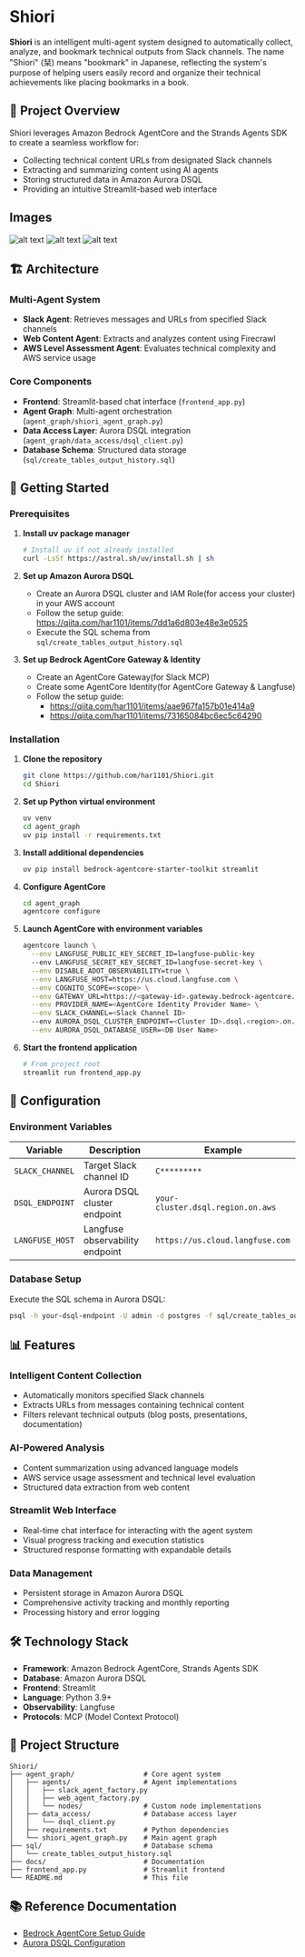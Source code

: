 # Shiori

**Shiori** is an intelligent multi-agent system designed to automatically collect, analyze, and bookmark technical outputs from Slack channels. The name "Shiori" (栞) means "bookmark" in Japanese, reflecting the system's purpose of helping users easily record and organize their technical achievements like placing bookmarks in a book.

## 🔖 Project Overview

Shiori leverages Amazon Bedrock AgentCore and the Strands Agents SDK to create a seamless workflow for:

- Collecting technical content URLs from designated Slack channels
- Extracting and summarizing content using AI agents
- Storing structured data in Amazon Aurora DSQL
- Providing an intuitive Streamlit-based web interface

## Images

![alt text](image-1.png)
![alt text](image-2.png)
![alt text](image-3.png)

## 🏗️ Architecture

### Multi-Agent System

- **Slack Agent**: Retrieves messages and URLs from specified Slack channels
- **Web Content Agent**: Extracts and analyzes content using Firecrawl
- **AWS Level Assessment Agent**: Evaluates technical complexity and AWS service usage

### Core Components

- **Frontend**: Streamlit-based chat interface (`frontend_app.py`)
- **Agent Graph**: Multi-agent orchestration (`agent_graph/shiori_agent_graph.py`)
- **Data Access Layer**: Aurora DSQL integration (`agent_graph/data_access/dsql_client.py`)
- **Database Schema**: Structured data storage (`sql/create_tables_output_history.sql`)

## 🚀 Getting Started

### Prerequisites

1. **Install uv package manager**

   ```bash
   # Install uv if not already installed
   curl -LsSf https://astral.sh/uv/install.sh | sh
   ```

2. **Set up Amazon Aurora DSQL**
   - Create an Aurora DSQL cluster and IAM Role(for access your cluster) in your AWS account
   - Follow the setup guide: https://qiita.com/har1101/items/7dd1a6d803e48e3e0525
   - Execute the SQL schema from `sql/create_tables_output_history.sql`

3. **Set up Bedrock AgentCore Gateway & Identity**
   - Create an AgentCore Gateway(for Slack MCP)
   - Create some AgentCore Identity(for AgentCore Gateway & Langfuse)
   - Follow the setup guide:
     - https://qiita.com/har1101/items/aae967fa157b01e414a9
     - https://qiita.com/har1101/items/73165084bc6ec5c64290

### Installation

1. **Clone the repository**

   ```bash
   git clone https://github.com/har1101/Shiori.git
   cd Shiori
   ```

2. **Set up Python virtual environment**

   ```bash
   uv venv
   cd agent_graph
   uv pip install -r requirements.txt
   ```

3. **Install additional dependencies**

   ```bash
   uv pip install bedrock-agentcore-starter-toolkit streamlit
   ```

4. **Configure AgentCore**

   ```bash
   cd agent_graph
   agentcore configure
   ```

5. **Launch AgentCore with environment variables**

   ```bash
   agentcore launch \
     --env LANGFUSE_PUBLIC_KEY_SECRET_ID=langfuse-public-key
     --env LANGFUSE_SECRET_KEY_SECRET_ID=langfuse-secret-key \
     --env DISABLE_ADOT_OBSERVABILITY=true \
     --env LANGFUSE_HOST=https://us.cloud.langfuse.com \
     --env COGNITO_SCOPE=<scope> \
     --env GATEWAY_URL=https://<gateway-id>.gateway.bedrock-agentcore.<region>.amazonaws.com/mcp \
     --env PROVIDER_NAME=<AgentCore Identity Provider Name> \
     --env SLACK_CHANNEL=<Slack Channel ID>
     --env AURORA_DSQL_CLUSTER_ENDPOINT=<Cluster ID>.dsql.<region>.on.aws \
     --env AURORA_DSQL_DATABASE_USER=<DB User Name>
   ```

6. **Start the frontend application**

   ```bash
   # From project root
   streamlit run frontend_app.py
   ```

## 🔧 Configuration

### Environment Variables

| Variable | Description | Example |
|----------|-------------|---------|
| `SLACK_CHANNEL` | Target Slack channel ID | `C*********` |
| `DSQL_ENDPOINT` | Aurora DSQL cluster endpoint | `your-cluster.dsql.region.on.aws` |
| `LANGFUSE_HOST` | Langfuse observability endpoint | `https://us.cloud.langfuse.com` |

### Database Setup

Execute the SQL schema in Aurora DSQL:

```bash
psql -h your-dsql-endpoint -U admin -d postgres -f sql/create_tables_output_history.sql
```

## 📊 Features

### Intelligent Content Collection

- Automatically monitors specified Slack channels
- Extracts URLs from messages containing technical content
- Filters relevant technical outputs (blog posts, presentations, documentation)

### AI-Powered Analysis

- Content summarization using advanced language models
- AWS service usage assessment and technical level evaluation
- Structured data extraction from web content

### Streamlit Web Interface

- Real-time chat interface for interacting with the agent system
- Visual progress tracking and execution statistics
- Structured response formatting with expandable details

### Data Management

- Persistent storage in Amazon Aurora DSQL
- Comprehensive activity tracking and monthly reporting
- Processing history and error logging

## 🛠️ Technology Stack

- **Framework**: Amazon Bedrock AgentCore, Strands Agents SDK
- **Database**: Amazon Aurora DSQL
- **Frontend**: Streamlit
- **Language**: Python 3.9+
- **Observability**: Langfuse
- **Protocols**: MCP (Model Context Protocol)

## 📁 Project Structure

```text
Shiori/
├── agent_graph/                 # Core agent system
│   ├── agents/                  # Agent implementations
│   │   ├── slack_agent_factory.py
│   │   ├── web_agent_factory.py
│   │   └── nodes/               # Custom node implementations
│   ├── data_access/             # Database access layer
│   │   └── dsql_client.py
│   ├── requirements.txt         # Python dependencies
│   └── shiori_agent_graph.py    # Main agent graph
├── sql/                         # Database schema
│   └── create_tables_output_history.sql
├── docs/                        # Documentation
├── frontend_app.py              # Streamlit frontend
└── README.md                    # This file
```

## 📚 Reference Documentation

- [Bedrock AgentCore Setup Guide](https://qiita.com/har1101/items/aae967fa157b01e414a9)
- [Aurora DSQL Configuration](https://qiita.com/har1101/items/7dd1a6d803e48e3e0525)
